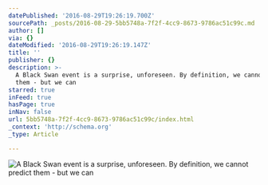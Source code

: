 ```yaml
---
datePublished: '2016-08-29T19:26:19.700Z'
sourcePath: _posts/2016-08-29-5bb5748a-7f2f-4cc9-8673-9786ac51c99c.md
author: []
via: {}
dateModified: '2016-08-29T19:26:19.147Z'
title: ''
publisher: {}
description: >-
  A Black Swan event is a surprise, unforeseen. By definition, we cannot predict
  them - but we can 
starred: true
inFeed: true
hasPage: true
inNav: false
url: 5bb5748a-7f2f-4cc9-8673-9786ac51c99c/index.html
_context: 'http://schema.org'
_type: Article

---
```

![A Black Swan event is a surprise, unforeseen. By definition, we cannot predict them - but we can ](https://the-grid-user-content.s3-us-west-2.amazonaws.com/729ac235-8150-46b2-81ac-bad3d4d965ca.jpg)